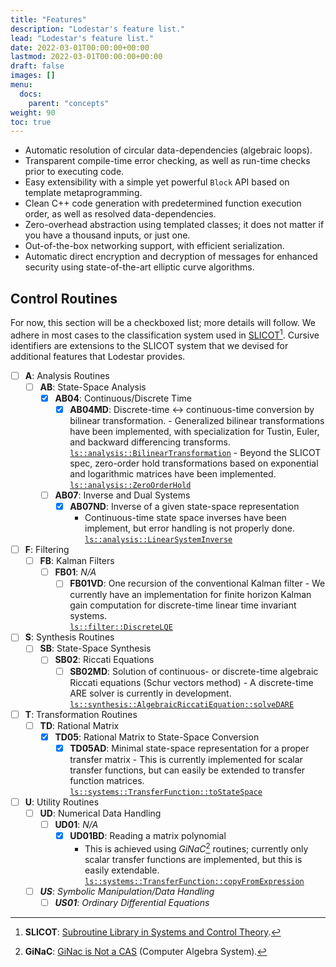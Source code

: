 ```yaml
---
title: "Features"
description: "Lodestar's feature list."
lead: "Lodestar's feature list."
date: 2022-03-01T00:00:00+00:00
lastmod: 2022-03-01T00:00:00+00:00
draft: false
images: []
menu:
  docs:
    parent: "concepts"
weight: 90
toc: true
---
```


- Automatic resolution of circular data-dependencies (algebraic loops).
- Transparent compile-time error checking, as well as run-time checks prior to executing code.
- Easy extensibility with a simple yet powerful `Block` API based on template metaprogramming.
- Clean C++ code generation with predetermined function execution order, as well as resolved data-dependencies.
- Zero-overhead abstraction using templated classes; it does not matter if you have a thousand inputs, or just one.
- Out-of-the-box networking support, with efficient serialization.
- Automatic direct encryption and decryption of messages for enhanced security using state-of-the-art elliptic curve algorithms.

## Control Routines

For now, this section will be a checkboxed list; more details will
follow. We adhere in most cases to the classification system used in 
[SLICOT](http://slicot.org/the-control-and-systems-library-slicot/slicot-library-organization)[^slicot].
Cursive identifiers are extensions to the SLICOT system that we devised
for additional features that Lodestar provides.

- [ ] **A**: Analysis Routines
    - [ ] **AB**: State-Space Analysis
        - [x] **AB04**: Continuous/Discrete Time
            - [x] **AB04MD**: Discrete-time <-> continuous-time
                conversion by bilinear transformation.
                    - Generalized bilinear transformations have been
                        implemented, with specialization for Tustin, Euler,
                        and backward differencing transforms.<br>
                        [<code lang=C++>ls::analysis::BilinearTransformation</code>](https://github.com/helkebir/Lodestar/blob/master/Lodestar/analysis/BilinearTransformation.hpp)
                    - Beyond the SLICOT spec, zero-order hold
                        transformations based on exponential and logarithmic
                        matrices have been implemented.<br>
                        [<code lang=C++>ls::analysis::ZeroOrderHold</code>](https://github.com/helkebir/Lodestar/blob/master/Lodestar/analysis/ZeroOrderHold.hpp)
        - [ ] **AB07**: Inverse and Dual Systems
            - [x] **AB07ND**: Inverse of a given state-space representation
                - Continuous-time state space inverses have been
                    implement, but error handling is not properly done.
                    <br>
                    [<code lang=C++>ls::analysis::LinearSystemInverse</code>](https://github.com/helkebir/Lodestar/blob/master/Lodestar/analysis/LinearSystemInverse.hpp)

- [ ] **F**: Filtering
    - [ ] **FB**: Kalman Filters
        - [ ] **FB01**: _N/A_
            - [ ] **FB01VD**: One recursion of the conventional Kalman
                filter
                    - We currently have an implementation for finite
                        horizon Kalman gain computation for
                        discrete-time linear time invariant systems.<br>
                        [<code lang=C++>ls::filter::DiscreteLQE</code>](https://github.com/helkebir/Lodestar/blob/master/Lodestar/filter/DiscreteLQE.hpp)

- [ ] **S**: Synthesis Routines
    - [ ] **SB**: State-Space Synthesis
        - [ ] **SB02**: Riccati Equations
            - [ ] **SB02MD**: Solution of continuous- or discrete-time
                algebraic Riccati equations (Schur vectors method)
                    - A discrete-time ARE solver is currently in
                        development.<br>
                        [<code lang=C++>ls::synthesis::AlgebraicRiccatiEquation::solveDARE</code>](https://github.com/helkebir/Lodestar/blob/master/Lodestar/synthesis/AlgebraicRiccatiEquation.hpp)

- [ ] **T**: Transformation Routines
    - [ ] **TD**: Rational Matrix
        - [x] **TD05**: Rational Matrix to State-Space Conversion
            - [x] **TD05AD**: Minimal state-space representation for a
                proper transfer matrix 
                    - This is currently implemented for scalar transfer
                        functions, but can easily be extended to
                        transfer function matrices.<br>
                        [<code lang=C++>ls::systems::TransferFunction::toStateSpace</code>](https://github.com/helkebir/Lodestar/blob/master/Lodestar/systems/TransferFunction.hpp)

- [ ] **U**: Utility Routines
    - [ ] **UD**: Numerical Data Handling
        - [ ] **UD01**: _N/A_
            - [x] **UD01BD**: Reading a matrix polynomial
                - This is achieved using _GiNaC_[^ginac] routines; currently
                    only scalar transfer functions are implemented, but
                    this is easily extendable.<br>
                    [<code lang=C++>ls::systems::TransferFunction::copyFromExpression</code>](https://github.com/helkebir/Lodestar/blob/master/Lodestar/systems/TransferFunction.hpp)
    - [ ] ***US***: _Symbolic Manipulation/Data Handling_
        - [ ] ***US01***: _Ordinary Differential Equations_

[^ros]: **ROS**: Robot Operating System.

[^api]: **API**: Application Programming Interface.

[^posix]: **POSIX**: Portable Operating System Interface, a family of standards
described in IEEE 1003 and ISO/IEC 9945.

[^slicot]: **SLICOT**: [Subroutine Library in Systems and Control Theory](http://slicot.org/).

[^ginac]: **GiNaC**: [GiNac is Not a CAS](http://ginac.de/) (Computer Algebra System).

[^bsd]: **BSD**: Berkeley Software Distribution, a family of licenses.